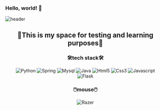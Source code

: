 ### Hello, world! 👋
![header](https://capsule-render.vercel.app/api?type=waving&height=180&text=mocha-Bread&fontAlign=70)

<h2 align="center">🌟This is my space for testing and learning purposes🌟</h2>

<h3 align="center">🛠️tech stack🛠️</h3>

<p align="center">
  
  <img src="https://img.shields.io/badge/-Python-3776AB?style=flat&logo=Python&logoColor=white" alt="Python">
  <img src="https://img.shields.io/badge/-Spring-6DB33F?style=flat&logo=Spring&logoColor=white" alt="Spring">
  <img src="https://img.shields.io/badge/-Mysql-4479A1?style=flat&logo=Mysql&logoColor=white" alt="Mysql">
  <img src="https://img.shields.io/badge/-Java-007396?style=flat-square&logo=Java&logoColor=white" alt="Java">
  <img src="https://img.shields.io/badge/-Html5-E34F26?style=flat-square&logo=Html5&logoColor=white" alt="Html5">
  <img src="https://img.shields.io/badge/-Css3-1572B6?style=flat-square&logo=Css3&logoColor=white" alt="Css3">
  <img src="https://img.shields.io/badge/-Javascript-F7DF1E?style=flat-square&logo=Javascript&logoColor=white" alt="Javascript">
  <br>
  <img src="https://img.shields.io/badge/-Flask-000000?style=flat-square&logo=Flask&logoColor=white" alt="Flask">
  
</p>


<h3 align="center">🖱️mouse🖱️</h3>

<p align="center">
  
  <img src="https://img.shields.io/badge/-Razer-00FF00?style=flat-square&logo=Razer&logoColor=white" alt="Razer">
  
</p>


